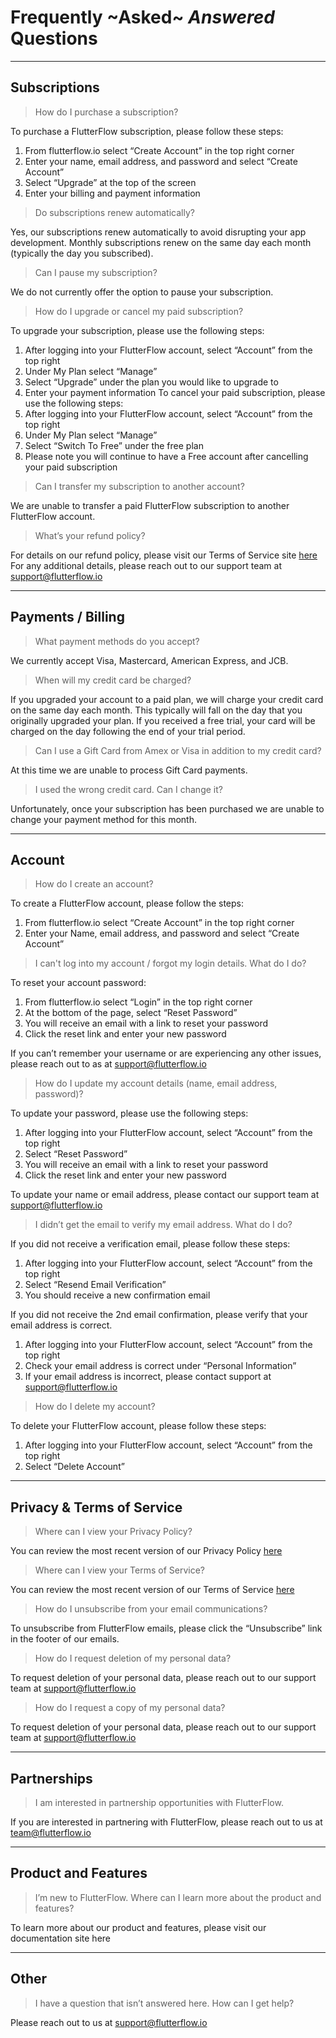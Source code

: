 # Frequently ~Asked~ _Answered_ Questions
----

## Subscriptions

> How do I purchase a subscription?

To purchase a FlutterFlow subscription, please follow these steps:

  1. From flutterflow.io select “Create Account” in the top right corner
  2. Enter your name, email address, and password and select “Create Account”
  3. Select “Upgrade” at the top of the screen
  4. Enter your billing and payment information

> Do subscriptions renew automatically?

Yes, our subscriptions renew automatically to avoid disrupting your app development. Monthly subscriptions renew on the same day each month (typically the day you subscribed).

> Can I pause my subscription?

We do not currently offer the option to pause your subscription.

> How do I upgrade or cancel my paid subscription?

 To upgrade your subscription, please use the following steps:
  1. After logging into your FlutterFlow account, select “Account” from the top right
  2. Under My Plan select “Manage”
  3. Select “Upgrade” under the plan you would like to upgrade to
  4. Enter your payment information
 To cancel your paid subscription, please use the following steps:
  1. After logging into your FlutterFlow account, select “Account” from the top right
  2. Under My Plan select “Manage”
  3. Select “Switch To Free” under the free plan
  4. Please note you will continue to have a Free account after cancelling your paid subscription

> Can I transfer my subscription to another account?

 We are unable to transfer a paid FlutterFlow subscription to another FlutterFlow account.

> What’s your refund policy?

 For details on our refund policy, please visit our Terms of Service site [here](https://flutterflow.io/tos)
 For any additional details, please reach out to our support team at support@flutterflow.io

----

## Payments / Billing

> What payment methods do you accept?

 We currently accept Visa, Mastercard, American Express, and JCB.

> When will my credit card be charged?

 If you upgraded your account to a paid plan, we will charge your credit card on the same day each month. This typically will fall on the day that you originally upgraded your plan. If you received a free trial, your card will be charged on the day following the end of your trial period.         

> Can I use a Gift Card from Amex or Visa in addition to my credit card?

 At this time we are unable to process Gift Card payments.

> I used the wrong credit card. Can I change it?

Unfortunately, once your subscription has been purchased we are unable to change your payment method for this month. 

----

## Account

> How do I create an account?

 To create a FlutterFlow account, please follow the steps:

  1. From flutterflow.io select “Create Account” in the top right corner
  2. Enter your Name, email address, and password and select “Create Account”

> I can't log into my account / forgot my login details. What do I do?

 To reset your account password:

  1. From flutterflow.io select “Login” in the top right corner
  2. At the bottom of the page, select “Reset Password”
  3. You will receive an email with a link to reset your password
  4. Click the reset link and enter your new password

If you can’t remember your username or are experiencing any other issues, please reach out to as at support@flutterflow.io

> How do I update my account details (name, email address, password)?

 To update your password, please use the following steps:

  1. After logging into your FlutterFlow account, select “Account” from the top right
  2. Select “Reset Password”
  3. You will receive an email with a link to reset your password
  4. Click the reset link and enter your new password

To update your name or email address, please contact our support team at support@flutterflow.io

> I didn’t get the email to verify my email address. What do I do?
 
If you did not receive a verification email, please follow these steps:

  1. After logging into your FlutterFlow account, select “Account” from the top right
  2. Select “Resend Email Verification”
  3. You should receive a new confirmation email

If you did not receive the 2nd email confirmation, please verify that your email address is correct.

  1. After logging into your FlutterFlow account, select “Account” from the top right
  2. Check your email address is correct under “Personal Information”
  3. If your email address is incorrect, please contact support at support@flutterflow.io

> How do I delete my account?

 To delete your FlutterFlow account, please follow these steps:

  1. After logging into your FlutterFlow account, select “Account” from the top right
  2. Select “Delete Account”

----


## Privacy & Terms of Service

> Where can I view your Privacy Policy?
 
 You can review the most recent version of our Privacy Policy [here](https://flutterflow.io/pp)

> Where can I view your Terms of Service?
 
 You can review the most recent version of our Terms of Service [here](https://flutterflow.io/tos)

> How do I unsubscribe from your email communications?
 
 To unsubscribe from FlutterFlow emails, please click the “Unsubscribe” link in the footer of our emails.

> How do I request deletion of my personal data?
 
 To request deletion of your personal data, please reach out to our support team at support@flutterflow.io

> How do I request a copy of my personal data?
 
 To request deletion of your personal data, please reach out to our support team at support@flutterflow.io

----

## Partnerships

> I am interested in partnership opportunities with FlutterFlow.
 
 If you are interested in partnering with FlutterFlow, please reach out to us at team@flutterflow.io

----


## Product and Features

> I’m new to FlutterFlow. Where can I learn more about the product and features?

 To learn more about our product and features, please visit our documentation site here

----


## Other

> I have a question that isn’t answered here. How can I get help?

 Please reach out to us at support@flutterflow.io
